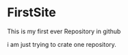 # FirstSite
This is my first ever Repository in github

i am just trying to crate one repository.



